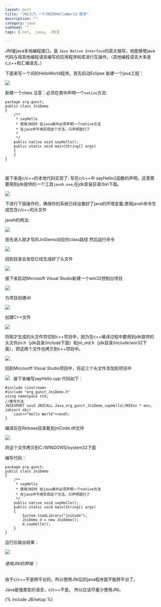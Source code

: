 ```yaml
---
layout: post
title: "JNI入门 一个JNI的HelloWorld 程序"
description: ""
category: java
subhead: ''
tags: [.net,  java,  JNI]

---
```


JNI是java本地编程接口。是 `Java Native Interface`的英文缩写。他能够使java代码与用其他编程语言编写的应用程序和库进行互操作。（其他编程语言大多是c,c++和汇编语言。）


下面来写一个间的HelloWorld程序。首先启动Eclipse 新建一个java工程：


![](http://i1298.photobucket.com/albums/ag53/lichengwu/1_zps15ec1abd.png)

新建一个class 注意：必须在类中声明一个`native`方法:

    package org.gunct;
    public class JniDemo
    {
        /**
         * sayHello
         * 使用JNI时 在java类中必须声明一个native方法
         * 在java中不用实现这个方法，只声明就行了
         * 
         */
        public native void sayHello();
        public static void main(String[] args)
        {
        }
    }

 

接下来是c/c++的本地代码实现了:
写在c/c++中 sayHello()函数的声明。这里需要用到jdk提供的一个工具`javah.exe`,在jdk安装目录/bin下面。

![](http://i1298.photobucket.com/albums/ag53/lichengwu/2_zps789b7160.png)

下进行下面操作时，确保你的系统已经设置好了java的环境变量,使用javah命令生成包含c/c++的头文件

javah的用法:

![](http://i1298.photobucket.com/albums/ag53/lichengwu/3_zps26951292.png)

首先进入刚才写的JniDemo对应的class路径
然后运行命令


![](http://i1298.photobucket.com/albums/ag53/lichengwu/4_zps53383591.png)

回到目录会发现已经生成好了头文件


![](http://i1298.photobucket.com/albums/ag53/lichengwu/5_zps04bab569.png)

接下来启动Microsoft Visual Studio新建一个win32控制台项目


![](http://i1298.photobucket.com/albums/ag53/lichengwu/8_zps3676a008.png)

为项目创建dll


![](http://i1298.photobucket.com/albums/ag53/lichengwu/6_zps63ffd0c3.png)

创建C++文件


![](http://i1298.photobucket.com/albums/ag53/lichengwu/8_zps3676a008.png)

将刚才生成的头文件剪切到c++项目中，因为在c++编译过程中要用到jdk提供的头文件jni.h（jdk目录/include下面）和jni\_md.h（jdk目录/include/win32下面），把这两个文件也拷贝到c++项目中。

![](http://i1298.photobucket.com/albums/ag53/lichengwu/9_zpsec35a514.png)

回到Microsoft Visual Studio项目中，将这三个头文件添加到项目中


![](http://i1298.photobucket.com/albums/ag53/lichengwu/10_zps24def977.png)
 
接下来编写sayHello.cpp 代码如下：


    #include <iostream>
    #include "org_gunct_JniDemo.h"
    using namespace std;
    //重写方法
    JNIEXPORT void JNICALL Java_org_gunct_JniDemo_sayHello(JNIEnv * env, jobject obj)
        cout<<"Hello World"<<endl;
    }

编译后在Release目录看到jniCode.dll文件


![](http://i1298.photobucket.com/albums/ag53/lichengwu/11_zpsf3faa6fc.png)

将这个文件拷贝到C:/WINDOWS/system32下面

编写代码：

    package org.gunct;
    public class JniDemo
    {
        /**
         * sayHello
         * 使用JNI时 在java类中必须声明一个native方法
         * 在java中不用实现这个方法，只声明就行了
         */
        public native void sayHello();
        public static void main(String[] args)
        {
            System.loadLibrary("jniCode");
            JniDemo d = new JniDemo();
            d.sayHello();
        }
    }


运行后输出结果：

![](http://i1298.photobucket.com/albums/ag53/lichengwu/12_zpse71ce87d.png)

###### 使用JNI的弊端 ：

由于c/c++不是跨平台的，所以使用JNI后的java程序就不能跨平台了。

Java是强类型的语言，c/c++不是。
所以应该尽量少使用JNI。


{% include JB/setup %}